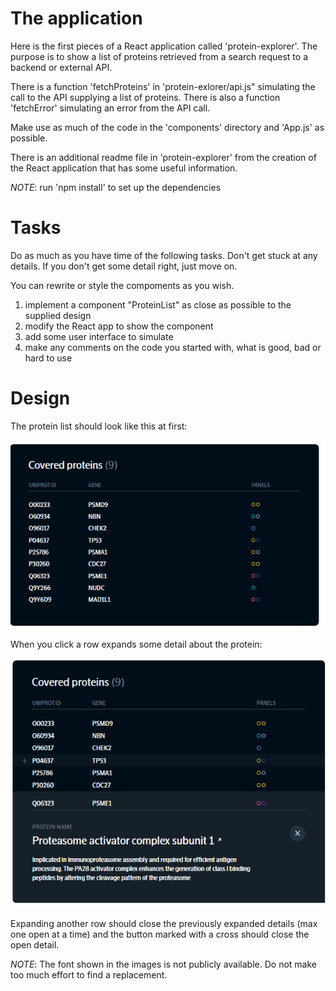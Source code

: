 # The application

Here is the first pieces of a React application called 'protein-explorer'. The purpose is to show a list of proteins retrieved from a search request to a backend or external API.

There is a function 'fetchProteins' in 'protein-exlorer/api.js" simulating the call to the API supplying a list of proteins. There is also a function 'fetchError' simulating an error from the API call.

Make use as much of the code in the 'components' directory and 'App.js' as possible.

There is an additional readme file in 'protein-explorer' from the creation of the React application that has some useful information.

_NOTE_: run 'npm install' to set up the dependencies

# Tasks

Do as much as you have time of the following tasks. Don't get stuck at any details. If you don't get some detail right, just move on.

You can rewrite or style the compoments as you wish.

1. implement a component "ProteinList" as close as possible to the supplied design
2. modify the React app to show the component
3. add some user interface to simulate
4. make any comments on the code you started with, what is good, bad or hard to use

# Design

The protein list should look like this at first:

![img](design/mock1.png)

When you click a row expands some detail about the protein:

![img](design/mock2.png)

Expanding another row should close the previously expanded details (max one open at a time) and the button marked with a cross should close the open detail.

_NOTE_: The font shown in the images is not publicly available. Do not make too much effort to find a replacement.
